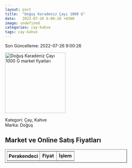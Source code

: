 ```yaml
---
layout: post
title:  "Doğuş Karadeniz Çayı 1000 G"
date:   2022-07-26 6:00:26 +0300
image: undefined
categories: cay-kahve
tags: cay-kahve
---
```


Son Güncelleme: 2022-07-26 9:00:26

<img src="undefined" width="200" alt="Doğuş Karadeniz Çayı 1000 G market fiyatları" />

Kategori: Çay, Kahve
<br />
Marka: Doğuş

<h2>Market ve Online Satış Fiyatları</h2>

<table border="1" style="padding: 5px;width:80%;">
  <tr>
    <td style="padding: 5px;"><strong>Perakendeci</strong></td>
    <td><strong>Fiyat</strong></td>
    <td><strong>İşlem</strong></td>
  </tr>
  
</table>
